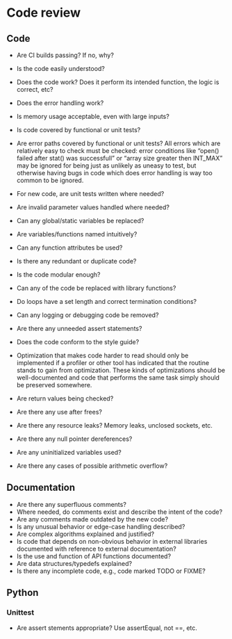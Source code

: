 # Code review

## Code

- Are CI builds passing? If no, why?

- Is the code easily understood?
- Does the code work? Does it perform its intended function, the logic is
  correct, etc?
- Does the error handling work?
- Is memory usage acceptable, even with large inputs?

- Is code covered by functional or unit tests?
- Are error paths covered by functional or unit tests? All errors which are
  relatively easy to check must be checked: error conditions like “open() failed
  after stat() was successfull” or “array size greater then INT_MAX” may be
  ignored for being just as unlikely as uneasy to test, but otherwise having
  bugs in code which does error handling is way too common to be ignored.
- For new code, are unit tests written where needed?

- Are invalid parameter values handled where needed?
- Can any global/static variables be replaced?
- Are variables/functions named intuitively?
- Can any function attributes be used?

- Is there any redundant or duplicate code?
- Is the code modular enough?
- Can any of the code be replaced with library functions?
- Do loops have a set length and correct termination conditions?
- Can any logging or debugging code be removed?
- Are there any unneeded assert statements?

- Does the code conform to the style guide?
- Optimization that makes code harder to read should only be implemented if a
  profiler or other tool has indicated that the routine stands to gain from
  optimization. These kinds of optimizations should be well-documented and code
  that performs the same task simply should be preserved somewhere.

- Are return values being checked?
- Are there any use after frees?
- Are there any resource leaks? Memory leaks, unclosed sockets, etc.
- Are there any null pointer dereferences?
- Are any uninitialized variables used?
- Are there any cases of possible arithmetic overflow?

## Documentation

- Are there any superfluous comments?
- Where needed, do comments exist and describe the intent of the code?
- Are any comments made outdated by the new code?
- Is any unusual behavior or edge-case handling described?
- Are complex algorithms explained and justified?
- Is code that depends on non-obvious behavior in external libraries documented
  with reference to external documentation?
- Is the use and function of API functions documented?
- Are data structures/typedefs explained?
- Is there any incomplete code, e.g., code marked TODO or FIXME?

## Python

### Unittest

- Are assert stements appropriate? Use assertEqual, not ==, etc.
